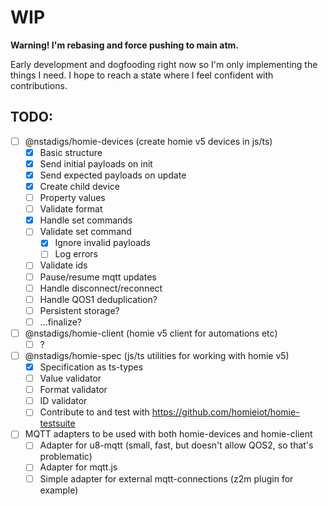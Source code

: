 # WIP

**Warning! I'm rebasing and force pushing to main atm.**

Early development and dogfooding right now so I'm only implementing the things I
need. I hope to reach a state where I feel confident with contributions.

## TODO:

- [ ] @nstadigs/homie-devices (create homie v5 devices in js/ts)
  - [x] Basic structure
  - [x] Send initial payloads on init
  - [x] Send expected payloads on update
  - [x] Create child device
  - [ ] Property values
  - [ ] Validate format
  - [x] Handle set commands
  - [ ] Validate set command
    - [x] Ignore invalid payloads
    - [ ] Log errors
  - [ ] Validate ids
  - [ ] Pause/resume mqtt updates
  - [ ] Handle disconnect/reconnect
  - [ ] Handle QOS1 deduplication?
  - [ ] Persistent storage?
  - [ ] ...finalize?
- [ ] @nstadigs/homie-client (homie v5 client for automations etc)
  - [ ] ?
- [ ] @nstadigs/homie-spec (js/ts utilities for working with homie v5)
  - [x] Specification as ts-types
  - [ ] Value validator
  - [ ] Format validator
  - [ ] ID validator
  - [ ] Contribute to and test with https://github.com/homieiot/homie-testsuite
- [ ] MQTT adapters to be used with both homie-devices and homie-client
  - [ ] Adapter for u8-mqtt (small, fast, but doesn't allow QOS2, so that's
        problematic)
  - [ ] Adapter for mqtt.js
  - [ ] Simple adapter for external mqtt-connections (z2m plugin for example)
